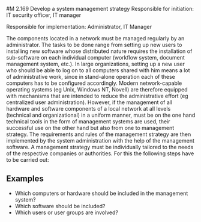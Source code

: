 #M 2.169 Develop a system management strategy
Responsible for initiation: IT security officer, IT manager

Responsible for implementation: Administrator, IT Manager

The components located in a network must be managed regularly by an administrator. The tasks to be done range from setting up new users to installing new software whose distributed nature requires the installation of sub-software on each individual computer (workflow system, document management system, etc.). In large organizations, setting up a new user who should be able to log on to all computers shared with him means a lot of administrative work, since in stand-alone operation each of these computers has to be configured accordingly. Modern network-capable operating systems (eg Unix, Windows NT, Novell) are therefore equipped with mechanisms that are intended to reduce the administrative effort (eg centralized user administration). However, if the management of all hardware and software components of a local network at all levels (technical and organizational) in a uniform manner, must be on the one hand technical tools in the form of management systems are used, their successful use on the other hand but also from one to management strategy. The requirements and rules of the management strategy are then implemented by the system administration with the help of the management software. A management strategy must be individually tailored to the needs of the respective companies or authorities. For this the following steps have to be carried out:



## Examples 
* Which computers or hardware should be included in the management system?
* Which software should be included?
* Which users or user groups are involved?




